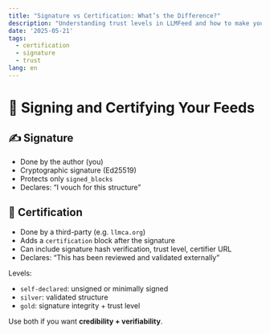 ```yaml
---
title: "Signature vs Certification: What’s the Difference?"
description: "Understanding trust levels in LLMFeed and how to make your content verifiable."
date: '2025-05-21'
tags:
  - certification
  - signature
  - trust
lang: en
---
```


# 🔐 Signing and Certifying Your Feeds

## ✍️ Signature

- Done by the author (you)
- Cryptographic signature (Ed25519)
- Protects only `signed_blocks`
- Declares: “I vouch for this structure”

## 🏅 Certification

- Done by a third-party (e.g. `llmca.org`)
- Adds a `certification` block after the signature
- Can include signature hash verification, trust level, certifier URL
- Declares: “This has been reviewed and validated externally”

Levels:

- `self-declared`: unsigned or minimally signed
- `silver`: validated structure
- `gold`: signature integrity + trust level

Use both if you want **credibility + verifiability**.
